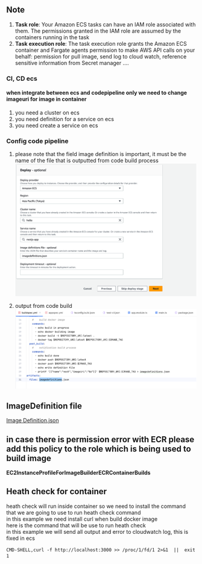 ## Note
1. **Task role**: Your Amazon ECS tasks can have an IAM role associated with them. The permissions granted in the IAM role are assumed by the containers running in the task
2. **Task execution role**: The task execution role grants the Amazon ECS container and Fargate agents permission to make AWS API calls on your behalf: permission for pull image, send log to cloud watch, reference sensitive information from Secret manager ....

### CI, CD ecs
#### when integrate between ecs and codepipeline only we need to change imageuri for image in container
1. you need a cluster on ecs
2. you need definition for a service on ecs
3. you need create a service on ecs

### Config code pipeline
1. please note that the field image definition is important, it must be the name of the file that is outputted from code build process
![image](./images/code_pipeline.png)  

2. output from code build  
![image](./images/codebuild.png)

## ImageDefinition file
[Image Definition.json](https://docs.aws.amazon.com/codepipeline/latest/userguide/file-reference.html)

## in case there is permission error with ECR please add this policy to the role which is being used to build image
**EC2InstanceProfileForImageBuilderECRContainerBuilds**

## Heath check for container
heath check will run inside container so we need to install the command that we are going to use to run heath check command  
in this example we need install curl when build docker image  
here is the command that will be use to run heath check  
in this example we will send all output and error to cloudwatch log, this is fixed in ecs
````
CMD-SHELL,curl -f http://localhost:3000 >> /proc/1/fd/1 2>&1  ||  exit 1
````
